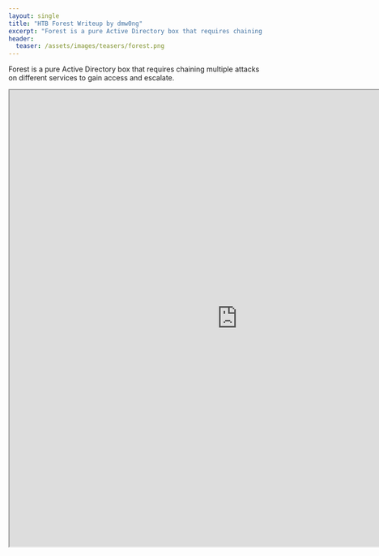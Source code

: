 ```yaml
---
layout: single
title: "HTB Forest Writeup by dmw0ng"
excerpt: "Forest is a pure Active Directory box that requires chaining multiple attacks on different services to gain access and escalate."
header:
  teaser: /assets/images/teasers/forest.png
---
```


Forest is a pure Active Directory box that requires chaining multiple attacks on different services to gain access and escalate.

<iframe height="900" width="900" src="https://drive.google.com/viewerng/viewer?embedded=true&amp;url=https://birdsarentrealctf.dev/content/dmw0ng/forest/Hack_the_Box_-_Forest.pdf"></iframe>
